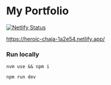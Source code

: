 # My Portfolio

[![Netlify Status](https://api.netlify.com/api/v1/badges/d9d41f9b-b239-4065-ac6e-f415f191e390/deploy-status)](https://app.netlify.com/sites/heroic-chaja-1a2e54/deploys)

https://heroic-chaja-1a2e54.netlify.app/

### Run locally

```
nvm use && npm i
```

```
npm run dev
```
